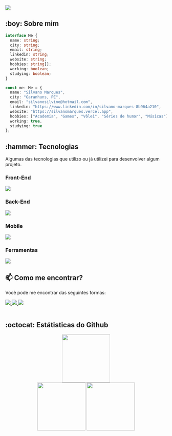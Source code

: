 <a alt="Olá, seja bem vindo!" href="https://git.io/typing-svg"><img src="https://readme-typing-svg.demolab.com?font=Fira+Code&size=28&pause=1000&color=5C00F7&random=false&width=435&lines=Ol%C3%A1%2C+seja+bem+vindo!" /></a>

<h2>:boy: Sobre mim</h2>

```ts
interface Me {
  name: string;
  city: string;
  email: string;
  linkedin: string;
  website: string;
  hobbies: string[];
  working: boolean;
  studying: boolean;
}

const me: Me = {
  name: "Silvano Marques",
  city: "Garanhuns, PE",
  email: "silvanosilvino@hotmail.com",
  linkedin: "https://www.linkedin.com/in/silvano-marques-8b964a210",
  website: "https://silvanomarques.vercel.app",
  hobbies: ["Academia", "Games", "Vôlei", "Séries de humor", "Músicas"],
  working: true,
  studying: true
};
```

<p>
  <h2>:hammer: Tecnologias</h2>
  <p>Algumas das tecnologias que utilizo ou já utilizei para desenvolver algum projeto.</p>

  ### Front-End

<p>
  <img src="https://skillicons.dev/icons?i=js,ts,react,nextjs,html,css,tailwindcss,sass,chakraui&theme=dark" />
</p>

### Back-End

<p>
  <img src="https://skillicons.dev/icons?i=nodejs,nestjs,java,spring,python&theme=dark" />
</p>

### Mobile

<p>
  <img src="https://skillicons.dev/icons?i=kotlin,androidstudio&theme=dark" />
</p>

### Ferramentas

<p>
  <img src="https://skillicons.dev/icons?i=vscode,git,github&theme=dark" />
</p>

<h2>📫 Como me encontrar?</h2>
<p>Você pode me encontrar das seguintes formas:</p>

<a href="https://www.linkedin.com/in/silvano-marques-8b964a210/">
  <img src="https://skillicons.dev/icons?i=linkedin&theme=dark" />
</a>
  
<a href="mailto:silvanosilvino@hotmail.com/">
    <img src="https://skillicons.dev/icons?i=gmail&theme=dark" />
</a>

<a href="https://silvanomarques.vercel.app/">
   <img src="https://skillicons.dev/icons?i=vercel&theme=dark" />
</a>

<br />
<br />

<h2>:octocat: Estátisticas do Github</h2>

<p align="center">
  <img  height=150 src="https://github-readme-streak-stats.herokuapp.com/?user=SilvanoGPM&theme=midnight-purple"/> <br />
  <img  height=150 src="https://github-readme-stats.vercel.app/api?username=SilvanoGPM&show_icons=true&theme=midnight-purple" />
  <img  height=150 src="https://github-readme-stats.vercel.app/api/top-langs/?username=SilvanoGPM&show_icons=true&theme=midnight-purple&layout=compact" />
</p>
